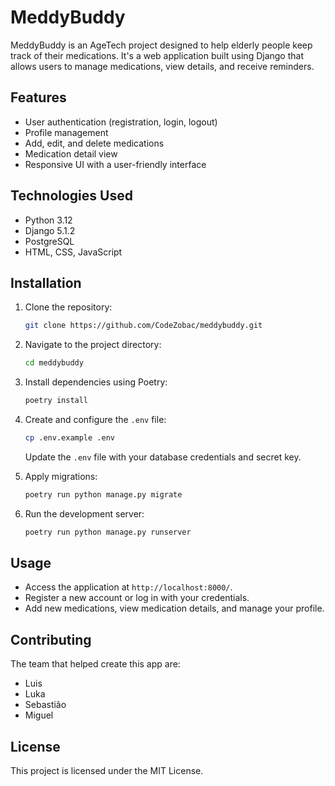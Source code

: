 # MeddyBuddy

MeddyBuddy is an AgeTech project designed to help elderly people keep track of their medications. It's a web application built using Django that allows users to manage medications, view details, and receive reminders.

## Features

- User authentication (registration, login, logout)
- Profile management
- Add, edit, and delete medications
- Medication detail view
- Responsive UI with a user-friendly interface

## Technologies Used

- Python 3.12
- Django 5.1.2
- PostgreSQL
- HTML, CSS, JavaScript

## Installation

1. Clone the repository:
    ```bash
    git clone https://github.com/CodeZobac/meddybuddy.git
    ```
2. Navigate to the project directory:
    ```bash
    cd meddybuddy
    ```
3. Install dependencies using Poetry:
    ```bash
    poetry install
    ```
4. Create and configure the `.env` file:
    ```bash
    cp .env.example .env
    ```
    Update the `.env` file with your database credentials and secret key.

5. Apply migrations:
    ```bash
    poetry run python manage.py migrate
    ```
6. Run the development server:
    ```bash
    poetry run python manage.py runserver
    ```

## Usage

- Access the application at `http://localhost:8000/`.
- Register a new account or log in with your credentials.
- Add new medications, view medication details, and manage your profile.

## Contributing

The team that helped create this app are:
- Luis 
- Luka
- Sebastião
- Miguel

## License

This project is licensed under the MIT License.
